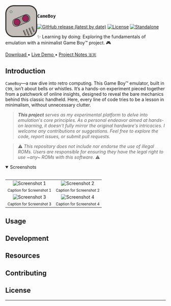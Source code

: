 
<picture>
  <source media="(prefers-color-scheme: dark)" srcset="./.github/assets/logo.svg">
  <img alt="LeveGL Logo" src="./.github/assets/logo.svg" width="100px" align="left">
</picture>

### `CameBoy`

[![GitHub release (latest by date)](https://img.shields.io/github/v/release/SOHNE/CameBoy?style=flat)](https://github.com/SOHNE/CameCore/releases/latest)
[![License](https://img.shields.io/github/license/SOHNE/CameBoy?style=flat)](https://github.com/SOHNE/CameCore/blob/main/LICENSE)
[![Standalone](https://github.com/SOHNE/CameBoy/actions/workflows/cameboy.yml/badge.svg)](https://github.com/SOHNE/CameCore/actions/workflows/cameboy.yml)


✨ Learning by doing: Exploring the fundamentals of emulation with a minimalist Game Boy™ project. 🎮

<div flex="true">
  <a href="https://github.com/SOHNE/CameBoy/releases">
    Download
  </a>
  •
  <a href="#">
    Live Demo
  </a>
  •
  <a href="https://leandroperes.notion.site/Game-Boy-C-Emulator-1a2d6f68a3ab8093a418fff30b2c236b">
    Project Notes 🇧🇷
  </a>
</div>

## Introduction

`CameBoy`—a raw dive into retro computing. This Game Boy™ emulator, built in `C99`, isn’t about bells or whistles. It’s a hands-on experiment pieced together from a patchwork of online insights, designed to reveal the bare mechanics behind this classic handheld. Here, every line of code tries to be a lesson in minimalism, without unnecessary clutter.

> _**This project** serves as my experimental platform to delve into emulation's core principles. As a personal endeavor aimed at hands-on learning, it doesn't fully mirror the original hardware's intricacies. I welcome any contributions or suggestions. Feel free to explore the code, report issues, or submit pull requests._

> ⚠️ _This repository does not include nor endorse the use of illegal ROMs. Users are responsible for ensuring they have the legal right to use ~any~ ROMs with this software._ ⚠️ 

<details open>
<summary>
 Screenshots
</summary> <br />

<table align="center">
  <tr>
    <td align="center">
      <img width="100%" src="https://github.com/user-attachments/assets/4ec9ebd6-e202-4a22-84da-387db792ba80" alt="Screenshot 1"/><br>
      <sub>Caption for Screenshot 1</sub>
    </td>
    <td align="center">
      <img width="100%" src="https://github.com/user-attachments/assets/4ec9ebd6-e202-4a22-84da-387db792ba80" alt="Screenshot 2"/><br>
      <sub>Caption for Screenshot 2</sub>
    </td>
  </tr>
  <tr>
    <td align="center"> <img width="100%" src="https://github.com/user-attachments/assets/4ec9ebd6-e202-4a22-84da-387db792ba80" alt="Screenshot 3"/><br>
      <sub>Caption for Screenshot 3</sub> </td>
    <td align="center"> <img width="100%" src="https://github.com/user-attachments/assets/4ec9ebd6-e202-4a22-84da-387db792ba80" alt="Screenshot 4"/><br>
      <sub>Caption for Screenshot 4</sub> </td>
  </tr>
</table>

</details>

## Usage

## Development

## Resources

## Contributing

## License

---
